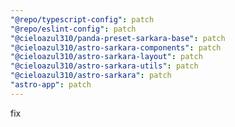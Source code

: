 ```yaml
---
"@repo/typescript-config": patch
"@repo/eslint-config": patch
"@cieloazul310/panda-preset-sarkara-base": patch
"@cieloazul310/astro-sarkara-components": patch
"@cieloazul310/astro-sarkara-layout": patch
"@cieloazul310/astro-sarkara-utils": patch
"@cieloazul310/astro-sarkara": patch
"astro-app": patch
---
```


fix
